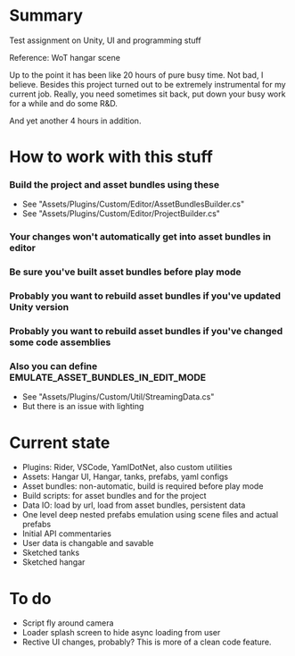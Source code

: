 # Summary
Test assignment on Unity, UI and programming stuff

Reference: WoT hangar scene

Up to the point it has been like 20 hours of pure busy time. Not bad, I believe. Besides this project turned out to be extremely instrumental for my current job. Really, you need sometimes sit back, put down your busy work for a while and do some R&D.

And yet another 4 hours in addition.

# How to work with this stuff
### Build the project and asset bundles using these
* See "Assets/Plugins/Custom/Editor/AssetBundlesBuilder.cs"
* See "Assets/Plugins/Custom/Editor/ProjectBuilder.cs"

### Your changes won't automatically get into asset bundles in editor
### Be sure you've built asset bundles before play mode
### Probably you want to rebuild asset bundles if you've updated Unity version
### Probably you want to rebuild asset bundles if you've changed some code assemblies

### Also you can define EMULATE_ASSET_BUNDLES_IN_EDIT_MODE
* See "Assets/Plugins/Custom/Util/StreamingData.cs"
* But there is an issue with lighting

# Current state
* Plugins: Rider, VSCode, YamlDotNet, also custom utilities
* Assets: Hangar UI, Hangar, tanks, prefabs, yaml configs
* Asset bundles: non-automatic, build is required before play mode
* Build scripts: for asset bundles and for the project
* Data IO: load by url, load from asset bundles, persistent data
* One level deep nested prefabs emulation using scene files and actual prefabs
* Initial API commentaries
* User data is changable and savable
* Sketched tanks
* Sketched hangar

# To do
* Script fly around camera
* Loader splash screen to hide async loading from user
* Rective UI changes, probably? This is more of a clean code feature.
